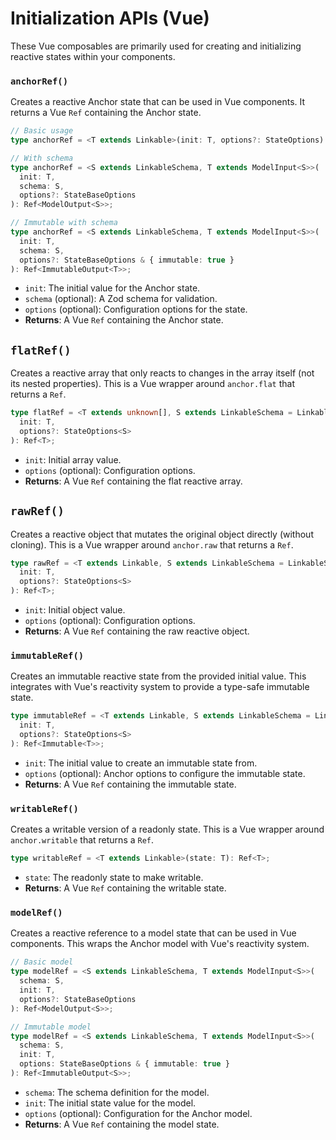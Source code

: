 # Initialization APIs (Vue)

These Vue composables are primarily used for creating and initializing reactive states within your components.

### `anchorRef()`

Creates a reactive Anchor state that can be used in Vue components. It returns a Vue `Ref` containing the Anchor state.

```typescript
// Basic usage
type anchorRef = <T extends Linkable>(init: T, options?: StateOptions): Ref<T>;

// With schema
type anchorRef = <S extends LinkableSchema, T extends ModelInput<S>>(
  init: T,
  schema: S,
  options?: StateBaseOptions
): Ref<ModelOutput<S>>;

// Immutable with schema
type anchorRef = <S extends LinkableSchema, T extends ModelInput<S>>(
  init: T,
  schema: S,
  options?: StateBaseOptions & { immutable: true }
): Ref<ImmutableOutput<T>>;
```

- `init`: The initial value for the Anchor state.
- `schema` (optional): A Zod schema for validation.
- `options` (optional): Configuration options for the state.
- **Returns**: A Vue `Ref` containing the Anchor state.

## `flatRef()`

Creates a reactive array that only reacts to changes in the array itself (not its nested properties). This is a Vue wrapper around `anchor.flat` that returns a `Ref`.

```typescript
type flatRef = <T extends unknown[], S extends LinkableSchema = LinkableSchema>(
  init: T,
  options?: StateOptions<S>
): Ref<T>;
```

- `init`: Initial array value.
- `options` (optional): Configuration options.
- **Returns**: A Vue `Ref` containing the flat reactive array.

## `rawRef()`

Creates a reactive object that mutates the original object directly (without cloning). This is a Vue wrapper around `anchor.raw` that returns a `Ref`.

```typescript
type rawRef = <T extends Linkable, S extends LinkableSchema = LinkableSchema>(
  init: T,
  options?: StateOptions<S>
): Ref<T>;
```

- `init`: Initial object value.
- `options` (optional): Configuration options.
- **Returns**: A Vue `Ref` containing the raw reactive object.

### `immutableRef()`

Creates an immutable reactive state from the provided initial value. This integrates with Vue's reactivity system to provide a type-safe immutable state.

```typescript
type immutableRef = <T extends Linkable, S extends LinkableSchema = LinkableSchema>(
  init: T,
  options?: StateOptions<S>
): Ref<Immutable<T>>;
```

- `init`: The initial value to create an immutable state from.
- `options` (optional): Anchor options to configure the immutable state.
- **Returns**: A Vue `Ref` containing the immutable state.

### `writableRef()`

Creates a writable version of a readonly state. This is a Vue wrapper around `anchor.writable` that returns a `Ref`.

```typescript
type writableRef = <T extends Linkable>(state: T): Ref<T>;
```

- `state`: The readonly state to make writable.
- **Returns**: A Vue `Ref` containing the writable state.

### `modelRef()`

Creates a reactive reference to a model state that can be used in Vue components. This wraps the Anchor model with Vue's reactivity system.

```typescript
// Basic model
type modelRef = <S extends LinkableSchema, T extends ModelInput<S>>(
  schema: S,
  init: T,
  options?: StateBaseOptions
): Ref<ModelOutput<S>>;

// Immutable model
type modelRef = <S extends LinkableSchema, T extends ModelInput<S>>(
  schema: S,
  init: T,
  options: StateBaseOptions & { immutable: true }
): Ref<ImmutableOutput<S>>;
```

- `schema`: The schema definition for the model.
- `init`: The initial state value for the model.
- `options` (optional): Configuration for the Anchor model.
- **Returns**: A Vue `Ref` containing the model state.
